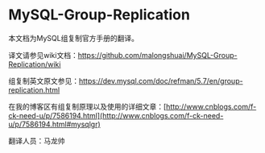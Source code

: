 # MySQL-Group-Replication

本文档为MySQL组复制官方手册的翻译。

译文请参见wiki文档：https://github.com/malongshuai/MySQL-Group-Replication/wiki

组复制英文原文参见：https://dev.mysql.com/doc/refman/5.7/en/group-replication.html

在我的博客区有组复制原理以及使用的详细文章：[http://www.cnblogs.com/f-ck-need-u/p/7586194.html](http://www.cnblogs.com/f-ck-need-u/p/7586194.html#mysqlgr)

翻译人员：马龙帅

